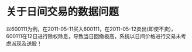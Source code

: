 # 关于日间交易的数据问题

以600111为例，在2011-05-11买入600111，在2011-05-12卖出(即使不卖)，600111在12日进行除权除息，导致当日回撤极高，系统以日间价格进行交易未考虑派现及送股！